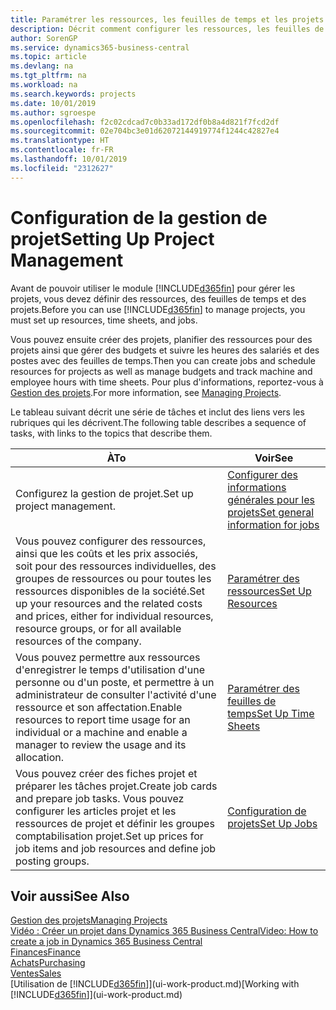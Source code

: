 ```yaml
---
title: Paramétrer les ressources, les feuilles de temps et les projets| Microsoft Docs
description: Décrit comment configurer les ressources, les feuilles de temps et les projets pour la gestion des projets.
author: SorenGP
ms.service: dynamics365-business-central
ms.topic: article
ms.devlang: na
ms.tgt_pltfrm: na
ms.workload: na
ms.search.keywords: projects
ms.date: 10/01/2019
ms.author: sgroespe
ms.openlocfilehash: f2c02cdcad7c0b33ad172df0b8a4d821f7fcd2df
ms.sourcegitcommit: 02e704bc3e01d62072144919774f1244c42827e4
ms.translationtype: HT
ms.contentlocale: fr-FR
ms.lasthandoff: 10/01/2019
ms.locfileid: "2312627"
---
```

# <a name="setting-up-project-management"></a><span data-ttu-id="6047c-103">Configuration de la gestion de projet</span><span class="sxs-lookup"><span data-stu-id="6047c-103">Setting Up Project Management</span></span>
<span data-ttu-id="6047c-104">Avant de pouvoir utiliser le module [!INCLUDE[d365fin](includes/d365fin_md.md)] pour gérer les projets, vous devez définir des ressources, des feuilles de temps et des projets.</span><span class="sxs-lookup"><span data-stu-id="6047c-104">Before you can use [!INCLUDE[d365fin](includes/d365fin_md.md)] to manage projects, you must set up resources, time sheets, and jobs.</span></span>

<span data-ttu-id="6047c-105">Vous pouvez ensuite créer des projets, planifier des ressources pour des projets ainsi que gérer des budgets et suivre les heures des salariés et des postes avec des feuilles de temps.</span><span class="sxs-lookup"><span data-stu-id="6047c-105">Then you can create jobs and schedule resources for projects as well as manage budgets and track machine and employee hours with time sheets.</span></span> <span data-ttu-id="6047c-106">Pour plus d'informations, reportez-vous à [Gestion des projets](projects-manage-projects.md).</span><span class="sxs-lookup"><span data-stu-id="6047c-106">For more information, see [Managing Projects](projects-manage-projects.md).</span></span>  

<span data-ttu-id="6047c-107">Le tableau suivant décrit une série de tâches et inclut des liens vers les rubriques qui les décrivent.</span><span class="sxs-lookup"><span data-stu-id="6047c-107">The following table describes a sequence of tasks, with links to the topics that describe them.</span></span>

| <span data-ttu-id="6047c-108">À</span><span class="sxs-lookup"><span data-stu-id="6047c-108">To</span></span> | <span data-ttu-id="6047c-109">Voir</span><span class="sxs-lookup"><span data-stu-id="6047c-109">See</span></span> |
| --- | --- |
| <span data-ttu-id="6047c-110">Configurez la gestion de projet.</span><span class="sxs-lookup"><span data-stu-id="6047c-110">Set up project management.</span></span>|[<span data-ttu-id="6047c-111">Configurer des informations générales pour les projets</span><span class="sxs-lookup"><span data-stu-id="6047c-111">Set general information for jobs</span></span>](projects-how-setup-jobs.md#to-set-general-information-for-jobs)|
| <span data-ttu-id="6047c-112">Vous pouvez configurer des ressources, ainsi que les coûts et les prix associés, soit pour des ressources individuelles, des groupes de ressources ou pour toutes les ressources disponibles de la société.</span><span class="sxs-lookup"><span data-stu-id="6047c-112">Set up your resources and the related costs and prices, either for individual resources, resource groups, or for all available resources of the company.</span></span> |[<span data-ttu-id="6047c-113">Paramétrer des ressources</span><span class="sxs-lookup"><span data-stu-id="6047c-113">Set Up Resources</span></span>](projects-how-setup-resources.md) |
| <span data-ttu-id="6047c-114">Vous pouvez permettre aux ressources d'enregistrer le temps d'utilisation d'une personne ou d'un poste, et permettre à un administrateur de consulter l'activité d'une ressource et son affectation.</span><span class="sxs-lookup"><span data-stu-id="6047c-114">Enable resources to report time usage for an individual or a machine and enable a manager to review the usage and its allocation.</span></span> |[<span data-ttu-id="6047c-115">Paramétrer des feuilles de temps</span><span class="sxs-lookup"><span data-stu-id="6047c-115">Set Up Time Sheets</span></span>](projects-how-setup-time-sheets.md) |
| <span data-ttu-id="6047c-116">Vous pouvez créer des fiches projet et préparer les tâches projet.</span><span class="sxs-lookup"><span data-stu-id="6047c-116">Create job cards and prepare job tasks.</span></span> <span data-ttu-id="6047c-117">Vous pouvez configurer les articles projet et les ressources de projet et définir les groupes comptabilisation projet.</span><span class="sxs-lookup"><span data-stu-id="6047c-117">Set up prices for job items and job resources and define job posting groups.</span></span> |[<span data-ttu-id="6047c-118">Configuration de projets</span><span class="sxs-lookup"><span data-stu-id="6047c-118">Set Up Jobs</span></span>](projects-how-setup-jobs.md) |

## <a name="see-also"></a><span data-ttu-id="6047c-119">Voir aussi</span><span class="sxs-lookup"><span data-stu-id="6047c-119">See Also</span></span>

[<span data-ttu-id="6047c-120">Gestion des projets</span><span class="sxs-lookup"><span data-stu-id="6047c-120">Managing Projects</span></span>](projects-manage-projects.md)  
[<span data-ttu-id="6047c-121">Vidéo : Créer un projet dans Dynamics 365 Business Central</span><span class="sxs-lookup"><span data-stu-id="6047c-121">Video: How to create a job in Dynamics 365 Business Central</span></span>](https://www.youtube.com/watch?v=VqaPWr7BWmw)  
[<span data-ttu-id="6047c-122">Finances</span><span class="sxs-lookup"><span data-stu-id="6047c-122">Finance</span></span>](finance.md)  
[<span data-ttu-id="6047c-123">Achats</span><span class="sxs-lookup"><span data-stu-id="6047c-123">Purchasing</span></span>](purchasing-manage-purchasing.md)  
[<span data-ttu-id="6047c-124">Ventes</span><span class="sxs-lookup"><span data-stu-id="6047c-124">Sales</span></span>](sales-manage-sales.md)  
<span data-ttu-id="6047c-125">[Utilisation de [!INCLUDE[d365fin](includes/d365fin_md.md)]](ui-work-product.md)</span><span class="sxs-lookup"><span data-stu-id="6047c-125">[Working with [!INCLUDE[d365fin](includes/d365fin_md.md)]](ui-work-product.md)</span></span>  
